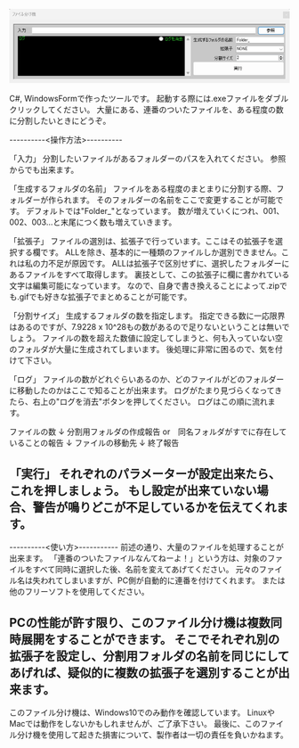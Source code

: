 ![](window_image.png)

C#, WindowsFormで作ったツールです。
起動する際には.exeファイルをダブルクリックしてください。
大量にある、連番のついたファイルを、ある程度の数に分割したいときにどうぞ。

----------<操作方法>----------

「入力」
分割したいファイルがあるフォルダーのパスを入れてください。
参照からでも出来ます。

「生成するフォルダの名前」
ファイルをある程度のまとまりに分割する際、フォルダーが作られます。
そのフォルダーの名前をここで変更することが可能です。
デフォルトでは"Folder_"となっています。
数が増えていくにつれ、001、002、003...と末尾につく数も増えていきます。

「拡張子」
ファイルの選別は、拡張子で行っています。ここはその拡張子を選択する欄です。
ALLを除き、基本的に一種類のファイルしか選別できません。これは私の力不足が原因です。
ALLは拡張子で区別せずに、選択したフォルダーにあるファイルをすべて取得します。
裏技として、この拡張子に欄に書かれている文字は編集可能になっています。
なので、自身で書き換えることによって.zipでも.gifでも好きな拡張子でまとめることが可能です。

「分割サイズ」
生成するフォルダの数を指定します。
指定できる数に一応限界はあるのですが、7.9228 x 10^28もの数があるので足りないということは無いでしょう。
ファイルの数を超えた数値に設定してしまうと、何も入っていない空のフォルダが大量に生成されてしまいます。
後処理に非常に困るので、気を付けて下さい。

「ログ」
ファイルの数がどれぐらいあるのか、どのファイルがどのフォルダーに移動したのかはここで知ることが出来ます。
ログがたまり見づらくなってきたら、右上の"ログを消去"ボタンを押してください。
ログはこの順に流れます。

ファイルの数
↓
分割用フォルダの作成報告 or　同名フォルダがすでに存在していることの報告
↓
ファイルの移動先
↓
終了報告

「実行」
それぞれのパラメーターが設定出来たら、これを押しましょう。
もし設定が出来ていない場合、警告が鳴りどこが不足しているかを伝えてくれます。
------------------------------

----------<使い方>-----------
前述の通り、大量のファイルを処理することが出来ます。
「連番のついたファイルなんてねーよ！」という方は、対象のファイルをすべて同時に選択した後、名前を変えてあげてください。
元々のファイル名は失われてしまいますが、PC側が自動的に連番を付けてくれます。
または他のフリーソフトを使用してください。

PCの性能が許す限り、このファイル分け機は複数同時展開をすることができます。
そこでそれぞれ別の拡張子を設定し、分割用フォルダの名前を同じにしてあげれば、疑似的に複数の拡張子を選別することが出来ます。
-----------------------------
このファイル分け機は、Windows10でのみ動作を確認しています。
LinuxやMacでは動作をしないかもしれませんが、ご了承下さい。
最後に、このファイル分け機を使用して起きた損害について、製作者は一切の責任を負いかねます。